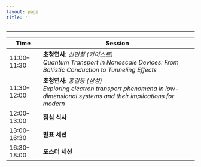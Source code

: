 ```yaml
---
layout: page
title: ''
---
```


---

| Time        | Session                                                                                           |
|-------------|---------------------------------------------------------------------------------------------------|
| 11:00–11:30 | **초청연사:** *신민철 (카이스트) <br> Quantum Transport in Nanoscale Devices: From Ballistic Conduction to Tunneling Effects*|
| 11:30–12:00 | **초청연사:** *홍길동 (삼성) <br> Exploring electron transport phenomena in low-dimensional systems and their implications for modern* |
| 12:00–13:00 | **점심 식사**                                                                                |
| 13:00–16:30 | **발표 세션** <br>                                                            |
| 16:30–18:00 | **포스터 세션**                          |

